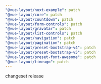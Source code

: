 ```yaml
---
"@vue-layout/nuxt-example": patch
"@vue-layout/core": patch
"@vue-layout/countdown": patch
"@vue-layout/form-controls": patch
"@vue-layout/gravatar": patch
"@vue-layout/list-controls": patch
"@vue-layout/navigation": patch
"@vue-layout/pagination": patch
"@vue-layout/preset-bootstrap-v4": patch
"@vue-layout/preset-bootstrap-v5": patch
"@vue-layout/preset-font-awesome": patch
"@vue-layout/timeago": patch
---
```


changeset release
